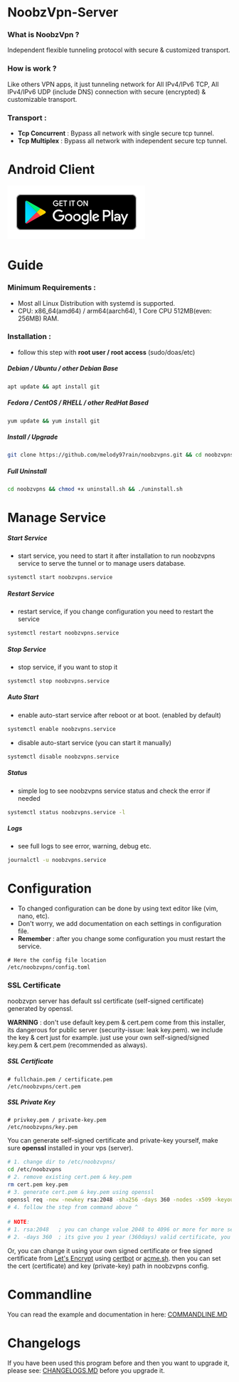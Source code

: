 # NoobzVpn-Server

### What is NoobzVpn ?

Independent flexible tunneling protocol with secure & customized transport.

### How is work ?
Like others VPN apps, it just tunneling network for All IPv4/IPv6 TCP, All IPv4/IPv6 UDP (include DNS) connection with secure (encrypted) & customizable transport.

### Transport :
* **Tcp Concurrent** : Bypass all network with single secure tcp tunnel.
* **Tcp Multiplex** : Bypass all network with independent secure tcp tunnel.


# Android Client
[![NoobzVpn](badge/playstore_badge.svg)](https://play.google.com/store/apps/details?id=com.noobz.id.noobzvpn)

# Guide

### Minimum Requirements :
* Most all Linux Distribution with systemd is supported.
* CPU: x86_64(amd64) / arm64(aarch64), 1 Core CPU 512MB(even: 256MB) RAM.
 ### Installation :
* follow this step with **root user / root access** (sudo/doas/etc)
##### Debian / Ubuntu / other Debian Base
```bash
apt update && apt install git
```
##### Fedora / CentOS / RHELL / other RedHat Based
```bash
yum update && yum install git
```
##### Install / Upgrade
```bash
git clone https://github.com/melody97rain/noobzvpns.git && cd noobzvpns && chmod +x install.sh && ./install.sh
```
##### Full Uninstall
```bash
cd noobzvpns && chmod +x uninstall.sh && ./uninstall.sh
```


# Manage Service

##### Start Service
* start service, you need to start it after installation to run noobzvpns service to serve the tunnel or to manage users database.

```bash
systemctl start noobzvpns.service
```

##### Restart Service
* restart service, if you change configuration you need to restart the service
```bash
systemctl restart noobzvpns.service
```

##### Stop Service
* stop service, if you want to stop it
```bash
systemctl stop noobzvpns.service
```

##### Auto Start
* enable auto-start service after reboot or at boot. (enabled by default)
```bash
systemctl enable noobzvpns.service
```
* disable auto-start service (you can start it manually)
```bash
systemctl disable noobzvpns.service
```

##### Status
* simple log to see noobzvpns service status and check the error if needed
```bash
systemctl status noobzvpns.service -l
```

##### Logs
* see full logs to see error, warning, debug etc.
```bash
journalctl -u noobzvpns.service
```


# Configuration
* To changed configuration can be done by using text editor like (vim, nano, etc).
* Don't worry, we add documentation on each settings in configuration file.
* **Remember** : after you change some configuration you must restart the service.
```
# Here the config file location
/etc/noobzvpns/config.toml
```

### SSL Certificate
noobzvpn server has default ssl certificate (self-signed certificate) generated by openssl.

**WARNING** : don't use default key.pem & cert.pem come from this installer, its dangerous for public server (security-issue: leak key.pem). we include the key & cert just for example. just use your own self-signed/signed key.pem & cert.pem (recommended as always).

##### SSL Certificate
```
# fullchain.pem / certificate.pem
/etc/noobzvpns/cert.pem
```
##### SSL Private Key
```
# privkey.pem / private-key.pem
/etc/noobzvpns/key.pem
```
You can generate self-signed certificate and private-key yourself, make sure **openssl** installed in your vps (server).
```bash
# 1. change dir to /etc/noobzvpns/
cd /etc/noobzvpns
# 2. remove existing cert.pem & key.pem
rm cert.pem key.pem
# 3. generate cert.pem & key.pem using openssl
openssl req -new -newkey rsa:2048 -sha256 -days 360 -nodes -x509 -keyout key.pem -out cert.pem
# 4. follow the step from command above ^

# NOTE:
# 1. rsa:2048   ; you can change value 2048 to 4096 or more for more secure.
# 2. -days 360  ; its give you 1 year (360days) valid certificate, you can specify your self.
```
Or, you can change it using your own signed certificate or free signed certificate from [Let's Encrypt](https://letsencrypt.org/) using [certbot](https://certbot.eff.org/) or [acme.sh](https://github.com/acmesh-official/acme.sh). then you can set the cert (certificate) and key (private-key) path in noobzvpns config.

# Commandline
You can read the example and documentation in here: [COMMANDLINE.MD](COMMANDLINE.MD)

# Changelogs
If you have been used this program before and then you want to upgrade it, please see: [CHANGELOGS.MD](CHANGELOGS.MD) before you upgrade it.
